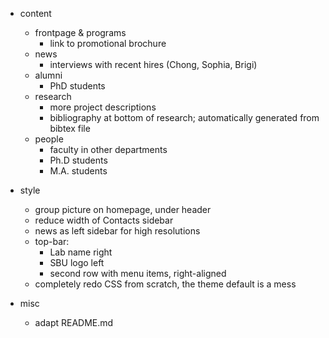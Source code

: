 - content
    - frontpage & programs
        - link to promotional brochure
    - news
        - interviews with recent hires (Chong, Sophia, Brigi)
    - alumni
        - PhD students
    - research
        - more project descriptions
        - bibliography at bottom of research; automatically generated from bibtex file
    - people
        - faculty in other departments
        - Ph.D students
        - M.A. students

- style
    - group picture on homepage, under header
    - reduce width of Contacts sidebar
    - news as left sidebar for high resolutions
    - top-bar:
        - Lab name right
        - SBU logo left
        - second row with menu items, right-aligned
    - completely redo CSS from scratch, the theme default is a mess

- misc
    - adapt README.md

